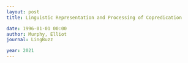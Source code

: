 ```yaml
---
layout: post
title: Linguistic Representation and Processing of Copredication

date: 1996-01-01 00:00
author: Murphy, Elliot
journal: LingBuzz

year: 2021
---
```



